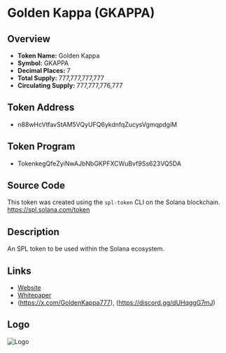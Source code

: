 # Golden Kappa (GKAPPA)

## Overview
- **Token Name:** Golden Kappa
- **Symbol:** GKAPPA
- **Decimal Places:** 7
- **Total Supply:** 777,777,777,777 
- **Circulating Supply:** 777,777,776,777 

## Token Address
- n88wHcVtfavStAM5VQyUFQ6ykdnfqZucysVgmqpdgiM

## Token Program
- TokenkegQfeZyiNwAJbNbGKPFXCWuBvf9Ss623VQ5DA

## Source Code
This token was created using the `spl-token` CLI on the Solana blockchain. 
https://spl.solana.com/token

## Description
An SPL token to be used within the Solana ecosystem.

## Links
- [Website](https://gkappa.org/)
- [Whitepaper](https://gkappa.org/wp-content/uploads/2024/07/WHITEPAPER_GKAPPA.pdf)
- (https://x.com/GoldenKappa777), (https://discord.gg/dUHqggG7mJ)

## Logo
![Logo](https://gateway.pinata.cloud/ipfs/QmbgDgsdWnfnjamFqYrjRKhuJ1XjS3rKf9reYT6oXrS6KY)
